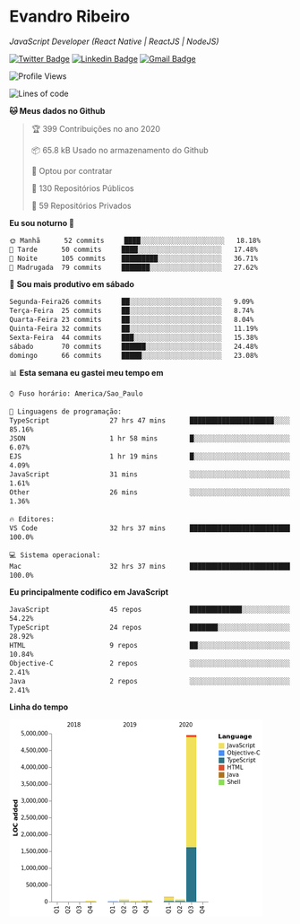 # Evandro **Ribeiro**

*JavaScript Developer (React Native | ReactJS | NodeJS)*

[![Twitter Badge](https://img.shields.io/badge/-@ribeiroevandro-201B2D?style=flat-square&labelColor=201B2D&logo=twitter&logoColor=white&link=https://twitter.com/ribeiroevandro)](https://twitter.com/ribeiroevandro) 
[![Linkedin Badge](https://img.shields.io/badge/-Evandro%20Ribeiro-201B2D?style=flat-square&logo=Linkedin&logoColor=white&link=https://www.linkedin.com/in/ribeiroevandro)](https://www.linkedin.com/in/ribeiroevandro) 
[![Gmail Badge](https://img.shields.io/badge/-oi@ribeiroevandro.com.br-201B2D?style=flat-square&logo=Gmail&logoColor=white&link=mailto:oi@ribeiroevandro.com.br)](mailto:oi@ribeiroevandro.com.br)


<!--START_SECTION:waka-->
![Profile Views](http://img.shields.io/badge/Visualizac%C3%B5es%20do%20perfil-14-blue)

![Lines of code](https://img.shields.io/badge/Desde%20o%20Hello%20World%20eu%20escrevi-12.0%20million%20linhas%20de%20c%C3%B3digo-blue)

**🐱 Meus dados no Github** 

> 🏆 399 Contribuições no ano 2020
 > 
> 📦 65.8 kB Usado no armazenamento do Github 
 > 
> 💼 Optou por contratar
 > 
> 📜 130 Repositórios Públicos
 > 
> 🔑 59 Repositórios Privados 

**Eu sou noturno 🦉** 

```text
🌞 Manhã      52 commits     ████░░░░░░░░░░░░░░░░░░░░░   18.18% 
🌆 Tarde      50 commits     ████░░░░░░░░░░░░░░░░░░░░░   17.48% 
🌃 Noite      105 commits    █████████░░░░░░░░░░░░░░░░   36.71% 
🌙 Madrugada  79 commits     ███████░░░░░░░░░░░░░░░░░░   27.62%

```
📅 **Sou mais produtivo em sábado** 

```text
Segunda-Feira26 commits     ██░░░░░░░░░░░░░░░░░░░░░░░   9.09% 
Terça-Feira  25 commits     ██░░░░░░░░░░░░░░░░░░░░░░░   8.74% 
Quarta-Feira 23 commits     ██░░░░░░░░░░░░░░░░░░░░░░░   8.04% 
Quinta-Feira 32 commits     ██░░░░░░░░░░░░░░░░░░░░░░░   11.19% 
Sexta-Feira  44 commits     ███░░░░░░░░░░░░░░░░░░░░░░   15.38% 
sábado       70 commits     ██████░░░░░░░░░░░░░░░░░░░   24.48% 
domingo      66 commits     █████░░░░░░░░░░░░░░░░░░░░   23.08%

```


📊 **Esta semana eu gastei meu tempo em** 

```text
⌚︎ Fuso horário: America/Sao_Paulo

💬 Linguagens de programação: 
TypeScript               27 hrs 47 mins      █████████████████████░░░░   85.16% 
JSON                     1 hr 58 mins        █░░░░░░░░░░░░░░░░░░░░░░░░   6.07% 
EJS                      1 hr 19 mins        █░░░░░░░░░░░░░░░░░░░░░░░░   4.09% 
JavaScript               31 mins             ░░░░░░░░░░░░░░░░░░░░░░░░░   1.61% 
Other                    26 mins             ░░░░░░░░░░░░░░░░░░░░░░░░░   1.36%

🔥 Editores: 
VS Code                  32 hrs 37 mins      █████████████████████████   100.0%

💻 Sistema operacional: 
Mac                      32 hrs 37 mins      █████████████████████████   100.0%

```

**Eu principalmente codifico em JavaScript** 

```text
JavaScript               45 repos            █████████████░░░░░░░░░░░░   54.22% 
TypeScript               24 repos            ███████░░░░░░░░░░░░░░░░░░   28.92% 
HTML                     9 repos             ██░░░░░░░░░░░░░░░░░░░░░░░   10.84% 
Objective-C              2 repos             ░░░░░░░░░░░░░░░░░░░░░░░░░   2.41% 
Java                     2 repos             ░░░░░░░░░░░░░░░░░░░░░░░░░   2.41%

```


**Linha do tempo**

![Chart not found](https://github.com/ribeiroevandro/ribeiroevandro/blob/master/charts/bar_graph.png) 


<!--END_SECTION:waka-->
